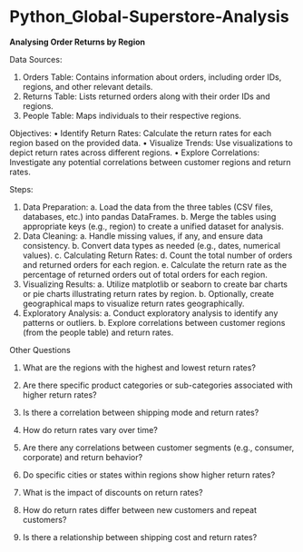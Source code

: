 # Python_Global-Superstore-Analysis

**Analysing Order Returns by Region**

Data Sources:
1.	Orders Table: Contains information about orders, including order IDs, regions, and other relevant details.
2.	Returns Table: Lists returned orders along with their order IDs and regions.
3.	People Table: Maps individuals to their respective regions.

Objectives:
•	Identify Return Rates: Calculate the return rates for each region based on the provided data.
•	Visualize Trends: Use visualizations to depict return rates across different regions.
•	Explore Correlations: Investigate any potential correlations between customer regions and return rates.

Steps:

1.	Data Preparation:
a.	Load the data from the three tables (CSV files, databases, etc.) into pandas DataFrames.
b.	Merge the tables using appropriate keys (e.g., region) to create a unified dataset for analysis.
2.	Data Cleaning:
a.	Handle missing values, if any, and ensure data consistency.
b.	Convert data types as needed (e.g., dates, numerical values).
c.	Calculating Return Rates:
d.	Count the total number of orders and returned orders for each region.
e.	Calculate the return rate as the percentage of returned orders out of total orders for each region.
3.	Visualizing Results:
a.	Utilize matplotlib or seaborn to create bar charts or pie charts illustrating return rates by region.
b.	Optionally, create geographical maps to visualize return rates geographically.
4.	Exploratory Analysis:
a.	Conduct exploratory analysis to identify any patterns or outliers.
b.	Explore correlations between customer regions (from the people table) and return rates.

Other Questions

1.	What are the regions with the highest and lowest return rates?

2.	Are there specific product categories or sub-categories associated with higher return rates?

3.	Is there a correlation between shipping mode and return rates?

4.	How do return rates vary over time?

5.	Are there any correlations between customer segments (e.g., consumer, corporate) and return behavior?

6.	Do specific cities or states within regions show higher return rates?

7.	What is the impact of discounts on return rates?

8.	How do return rates differ between new customers and repeat customers?

9.	Is there a relationship between shipping cost and return rates?
